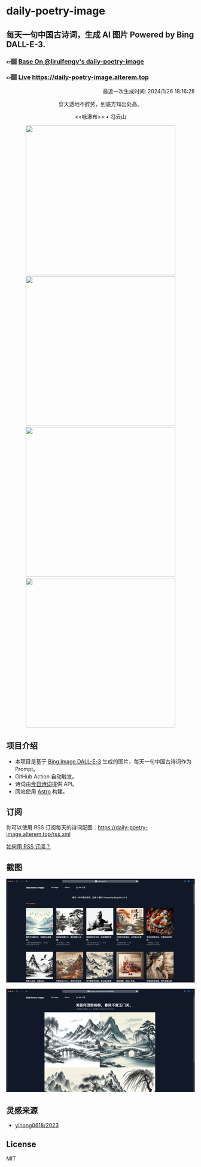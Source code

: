 
# daily-poetry-image

## 每天一句中国古诗词，生成 AI 图片 Powered by Bing DALL-E-3.

### 👉🏽 [Base On @liruifengv's daily-poetry-image](https://github.com/liruifengv/daily-poetry-image)

### 👉🏽 [Live](https://daily-poetry-image.alterem.top/) https://daily-poetry-image.alterem.top

<p align="right">
  最近一次生成时间: 2024/1/26 18:16:28
</p>
<p align="center">
穿天透地不辞劳，到底方知出处高。
</p>
<p align="center">
<<咏瀑布>> • 冯云山
</p>
<p align="center">
<img src="https://tse4.mm.bing.net/th/id/OIG1.2utJ7Zyj_zmg2.y76HKZ" height="400" width="400" />
<img src="https://tse2.mm.bing.net/th/id/OIG1.Mf3PA2sssGib8Gpr8EdQ" height="400" width="400" />
<img src="https://tse1.mm.bing.net/th/id/OIG1.AifY2yIE5b4dpbYpKqMK" height="400" width="400" />
<img src="https://tse2.mm.bing.net/th/id/OIG1.1fYBN.XYVotvdpSmbQPB" height="400" width="400" />
</p>

## 项目介绍

-   本项目是基于 [Bing Image DALL-E-3](https://www.bing.com/images/create) 生成的图片，每天一句中国古诗词作为 Prompt。
-   GitHub Action 自动触发。
-   诗词由[今日诗词](https://www.jinrishici.com/)提供 API。
-   网站使用 [Astro](https://astro.build) 构建。

## 订阅

你可以使用 RSS 订阅每天的诗词配图：https://daily-poetry-image.alterem.top/rss.xml

[如何用 RSS 订阅？](https://zhuanlan.zhihu.com/p/55026716)

## 截图

![图片列表](./screenshots/Snipaste_2023-12-28_21-00-26.png)

![图片详情](./screenshots/Snipaste_2023-12-28_21-00-53.png)

## 灵感来源

-   [yihong0618/2023](https://github.com/yihong0618/2023)

## License

MIT

